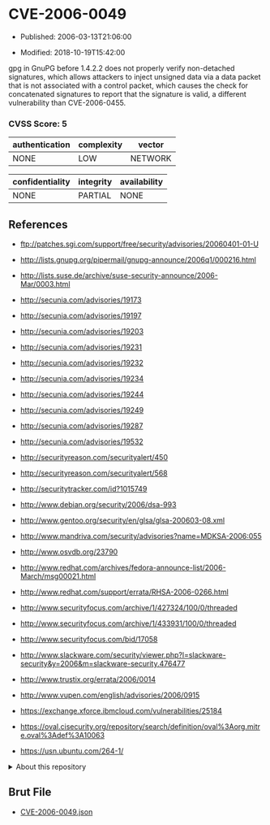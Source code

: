# CVE-2006-0049

- Published: 2006-03-13T21:06:00

- Modified: 2018-10-19T15:42:00

gpg in GnuPG before 1.4.2.2 does not properly verify non-detached signatures, which allows attackers to inject unsigned data via a data packet that is not associated with a control packet, which causes the check for concatenated signatures to report that the signature is valid, a different vulnerability than CVE-2006-0455.

### CVSS Score: **5**

| authentication | complexity | vector |
| --- | --- | --- |
| NONE | LOW | NETWORK |

| confidentiality | integrity | availability |
| --- | --- | --- |
| NONE | PARTIAL | NONE |

## References

* ftp://patches.sgi.com/support/free/security/advisories/20060401-01-U

* http://lists.gnupg.org/pipermail/gnupg-announce/2006q1/000216.html

* http://lists.suse.de/archive/suse-security-announce/2006-Mar/0003.html

* http://secunia.com/advisories/19173

* http://secunia.com/advisories/19197

* http://secunia.com/advisories/19203

* http://secunia.com/advisories/19231

* http://secunia.com/advisories/19232

* http://secunia.com/advisories/19234

* http://secunia.com/advisories/19244

* http://secunia.com/advisories/19249

* http://secunia.com/advisories/19287

* http://secunia.com/advisories/19532

* http://securityreason.com/securityalert/450

* http://securityreason.com/securityalert/568

* http://securitytracker.com/id?1015749

* http://www.debian.org/security/2006/dsa-993

* http://www.gentoo.org/security/en/glsa/glsa-200603-08.xml

* http://www.mandriva.com/security/advisories?name=MDKSA-2006:055

* http://www.osvdb.org/23790

* http://www.redhat.com/archives/fedora-announce-list/2006-March/msg00021.html

* http://www.redhat.com/support/errata/RHSA-2006-0266.html

* http://www.securityfocus.com/archive/1/427324/100/0/threaded

* http://www.securityfocus.com/archive/1/433931/100/0/threaded

* http://www.securityfocus.com/bid/17058

* http://www.slackware.com/security/viewer.php?l=slackware-security&y=2006&m=slackware-security.476477

* http://www.trustix.org/errata/2006/0014

* http://www.vupen.com/english/advisories/2006/0915

* https://exchange.xforce.ibmcloud.com/vulnerabilities/25184

* https://oval.cisecurity.org/repository/search/definition/oval%3Aorg.mitre.oval%3Adef%3A10063

* https://usn.ubuntu.com/264-1/

<details>
<summary>About this repository</summary> 

  This repository is part of the project [Live Hack CVE](https://github.com/Live-Hack-CVE). Main website can be found [www.live-hack.org](https://www.live-hack.org) 
  
  Made by [Sn0wAlice](https://github.com/Sn0wAlice) for the people that care about security and need to have a feed of the latest CVEs. Hope you enjoy it, don't forget to star the repo and follow me on [Twitter](https://twitter.com/Sn0wAlice) and [Github](https://github.com/Sn0wAlice). And that is my [personnal website](https://www.alice-snow.me/)

  - [Home Page](https://github.com/Live-Hack-CVE)
  - [Framework](https://github.com/Live-Hack-CVE/cve-framework)
  - [CVE database](https://github.com/Live-Hack-CVE/full_database)
  - [Changelog](https://github.com/Live-Hack-CVE/Changelog)
</details>

## Brut File

* [CVE-2006-0049.json](https://raw.githubusercontent.com/Live-Hack-CVE/full_database/main/cves/2006/CVE-2006-0049.json)

